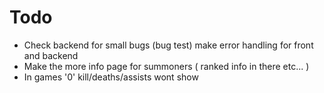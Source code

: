 # Todo

- Check backend for small bugs (bug test) make error handling for front and backend
- Make the more info page for summoners ( ranked info in there etc... )
- In games '0' kill/deaths/assists wont show
